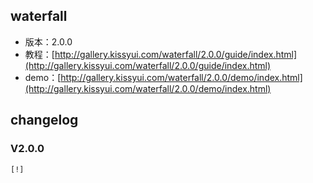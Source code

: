 ## waterfall

* 版本：2.0.0
* 教程：[http://gallery.kissyui.com/waterfall/2.0.0/guide/index.html](http://gallery.kissyui.com/waterfall/2.0.0/guide/index.html)
* demo：[http://gallery.kissyui.com/waterfall/2.0.0/demo/index.html](http://gallery.kissyui.com/waterfall/2.0.0/demo/index.html)

## changelog

### V2.0.0

    [!]


